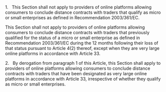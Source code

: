 1.   This Section shall not apply to providers of online platforms allowing consumers to conclude distance contracts with traders that qualify as micro or small enterprises as defined in Recommendation 2003/361/EC.

This Section shall not apply to providers of online platforms allowing consumers to conclude distance contracts with traders that previously qualified for the status of a micro or small enterprise as defined in Recommendation 2003/361/EC during the 12 months following their loss of that status pursuant to Article 4(2) thereof, except when they are very large online platforms in accordance with Article 33.

2.   By derogation from paragraph 1 of this Article, this Section shall apply to providers of online platforms allowing consumers to conclude distance contracts with traders that have been designated as very large online platforms in accordance with Article 33, irrespective of whether they qualify as micro or small enterprises.